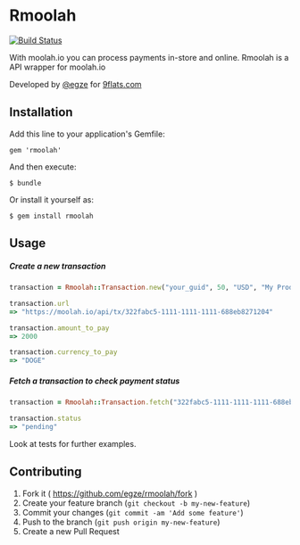 # Rmoolah

[![Build Status](https://travis-ci.org/egze/rmoolah.svg?branch=master)](https://travis-ci.org/egze/rmoolah)

With moolah.io you can process payments in-store and online. Rmoolah is a API wrapper for moolah.io

Developed by [@egze] for [9flats.com]


## Installation

Add this line to your application's Gemfile:

    gem 'rmoolah'

And then execute:

    $ bundle

Or install it yourself as:

    $ gem install rmoolah

## Usage

##### Create a new transaction

```ruby
transaction = Rmoolah::Transaction.new("your_guid", 50, "USD", "My Product", "https://myamazingshop.com/success", "https://myamazingshop.com/payments/callback").create

transaction.url
=> "https://moolah.io/api/tx/322fabc5-1111-1111-1111-688eb8271204"

transaction.amount_to_pay
=> 2000

transaction.currency_to_pay
=> "DOGE"
```

##### Fetch a transaction to check payment status

```ruby
transaction = Rmoolah::Transaction.fetch("322fabc5-1111-1111-1111-688eb8271204")

transaction.status
=> "pending"
```

Look at tests for further examples.

## Contributing

1. Fork it ( https://github.com/egze/rmoolah/fork )
2. Create your feature branch (`git checkout -b my-new-feature`)
3. Commit your changes (`git commit -am 'Add some feature'`)
4. Push to the branch (`git push origin my-new-feature`)
5. Create a new Pull Request



[@egze]:http://www.github.com/egze/
[9flats.com]:http://www.9flats.com/
